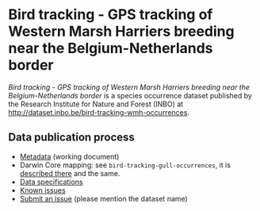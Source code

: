 # Bird tracking - GPS tracking of Western Marsh Harriers breeding near the Belgium-Netherlands border

*Bird tracking - GPS tracking of Western Marsh Harriers breeding near the Belgium-Netherlands border* is a species occurrence dataset published by the Research Institute for Nature and Forest (INBO) at http://dataset.inbo.be/bird-tracking-wmh-occurrences.

## Data publication process

* [Metadata](metadata.md) (working document)
* Darwin Core mapping: see `bird-tracking-gull-occurrences`, it is [described there](../bird-tracking-gull-occurrences) and the same.
* [Data specifications](specification/)
* [Known issues](https://github.com/LifeWatchINBO/data-publication/labels/bird-tracking-wmh-occurrences)
* [Submit an issue](https://github.com/LifeWatchINBO/data-publication/issues/new) (please mention the dataset name)
